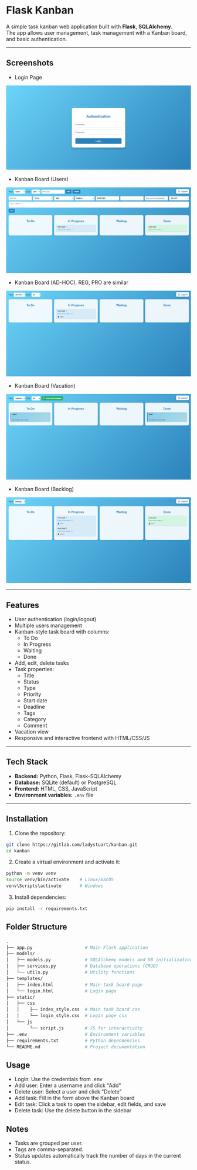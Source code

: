 # Flask Kanban

A simple task kanban web application built with **Flask**, **SQLAlchemy**.  
The app allows user management, task management with a Kanban board, and basic authentication.

---

## Screenshots

- Login Page

![Login Page](screenshots/Screenshot_1.png)

- Kanban Board (Users)

![Users](screenshots/Screenshot_2.png)

- Kanban Board (AD-HOC). REG, PRO are similar

![AD-HOC](screenshots/Screenshot_3.png)

- Kanban Board (Vacation)

![Vacation](screenshots/Screenshot_4.png)

- Kanban Board (Backlog)

![Backlog](screenshots/Screenshot_5.png)

---

## Features

- User authentication (login/logout)
- Multiple users management
- Kanban-style task board with columns:
  - To Do
  - In Progress
  - Waiting
  - Done
- Add, edit, delete tasks
- Task properties:
  - Title
  - Status
  - Type
  - Priority
  - Start date
  - Deadline
  - Tags
  - Category
  - Comment
- Vacation view
- Responsive and interactive frontend with HTML/CSS/JS

---

## Tech Stack

- **Backend:** Python, Flask, Flask-SQLAlchemy  
- **Database:** SQLite (default) or PostgreSQL  
- **Frontend:** HTML, CSS, JavaScript  
- **Environment variables:** `.env` file

---

## Installation

1. Clone the repository:

```bash
git clone https://gitlab.com/ladystuart/kanban.git
cd kanban
```

2. Create a virtual environment and activate it:

```bash
python -m venv venv
source venv/bin/activate    # Linux/macOS
venv\Scripts\activate       # Windows
```

3. Install dependencies:

```bash
pip install -r requirements.txt
```

## Folder Structure

```bash
.
├── app.py                    # Main Flask application
├── models/
│   ├── models.py             # SQLAlchemy models and DB initialization
│   ├── services.py           # Database operations (CRUD)
│   └── utils.py              # Utility functions
├── templates/
│   ├── index.html            # Main task board page
│   └── login.html            # Login page
├── static/
│   ├── css
│   │    ├── index_style.css  # Main task board css
│   │    └── login_style.css  # Login page css
│   └── js
│        └── script.js        # JS for interactivity
├── .env                      # Environment variables
├── requirements.txt          # Python dependencies
└── README.md                 # Project documentation
```

## Usage

- Login: Use the credentials from .env
- Add user: Enter a username and click "Add"
- Delete user: Select a user and click "Delete"
- Add task: Fill in the form above the Kanban board
- Edit task: Click a task to open the sidebar, edit fields, and save
- Delete task: Use the delete button in the sidebar

## Notes

- Tasks are grouped per user.
- Tags are comma-separated.
- Status updates automatically track the number of days in the current status.